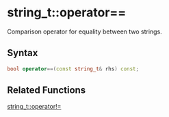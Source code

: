 
# string_t::operator==

Comparison operator for equality between two strings.

## Syntax

```cpp
bool operator==(const string_t& rhs) const;
```

## Related Functions

[string_t::operator!=](https://github.com/RandyGaul/cute_framework/blob/master/docs/string/string/operator!=.md)  

